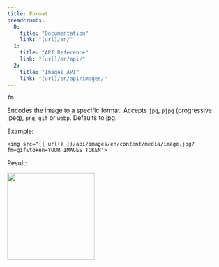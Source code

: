 ```yaml
---
title: Format
breadcrumbs:
  0:
    title: "Documentation"
    link: "[url]/en/"
  1:
    title: "API Reference"
    link: "[url]/en/api/"
  2:
    title: "Images API"
    link: "[url]/en/api/images/"
---
```


`fm`

Encodes the image to a specific format. Accepts `jpg`, `pjpg` (progressive jpeg), `png`, `gif` or `webp`. Defaults to jpg.

Example:

```twig
<img src="{{ url() }}/api/images/en/content/media/image.jpg?fm=gif&token=YOUR_IMAGES_TOKEN">
```

Result:

<img width="200" class="inline" src="[url]/api/images/en/content/media/image.jpg?q=70&w=200&dpr=2&fm=gif&token=4864fb8e1ebe080e6e4ad5c4363083a6">
